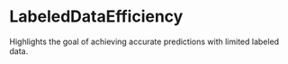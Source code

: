 # LabeledDataEfficiency
Highlights the goal of achieving accurate predictions with limited labeled data.

